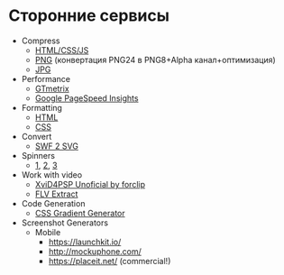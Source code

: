 # Сторонние сервисы

- Compress
  * [HTML/CSS/JS](http://refresh-sf.com/)
  * [PNG](http://compresspng.com/) (конвертация PNG24 в PNG8+Alpha канал+оптимизация)
  * [JPG](http://compressjpeg.com/)
- Performance
  * [GTmetrix](http://gtmetrix.com/)
  * [Google PageSpeed Insights](https://developers.google.com/speed/pagespeed/insights/)
- Formatting
  * [HTML](http://www.freeformatter.com/html-formatter.html)
  * [CSS](http://csscomb.com/online)
- Convert
  * [SWF 2 SVG](http://riaxe.com/online-swf-to-svg-converter/)
- Spinners
  * [1](http://tobiasahlin.com/spinkit/), [2](http://projects.lukehaas.me/css-loaders/), [3](http://connoratherton.com/loaders)
- Work with video
  * [XviD4PSP Unoficial by forclip](https://code.google.com/p/xvid4psp/)
  * [FLV Extract](http://www.moitah.net/)
- Code Generation
  * [CSS Gradient Generator](http://www.colorzilla.com/gradient-editor/)
- Screenshot Generators
  * Mobile
    - https://launchkit.io/
    - http://mockuphone.com/
    - https://placeit.net/ (commercial!)
